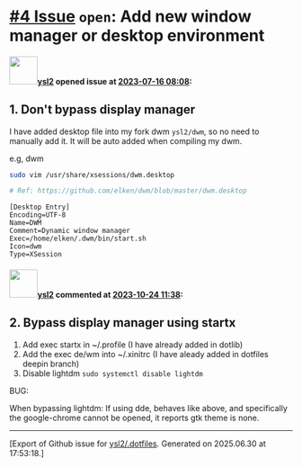 # [\#4 Issue](https://github.com/ysl2/.dotfiles/issues/4) `open`: Add new window manager or desktop environment

#### <img src="https://avatars.githubusercontent.com/u/39717545?u=3a56d7b47e1688f70c83e440ba0835f8d24c43e3&v=4" width="50">[ysl2](https://github.com/ysl2) opened issue at [2023-07-16 08:08](https://github.com/ysl2/.dotfiles/issues/4):

## 1. Don't bypass display manager

I have added desktop file into my fork dwm `ysl2/dwm`, so no need to manually add it. It will be auto added when compiling my dwm.

e.g, dwm

```bash
sudo vim /usr/share/xsessions/dwm.desktop

# Ref: https://github.com/elken/dwm/blob/master/dwm.desktop
```

```text
[Desktop Entry]
Encoding=UTF-8
Name=DWM
Comment=Dynamic window manager
Exec=/home/elken/.dwm/bin/start.sh
Icon=dwm
Type=XSession
```

#### <img src="https://avatars.githubusercontent.com/u/39717545?u=3a56d7b47e1688f70c83e440ba0835f8d24c43e3&v=4" width="50">[ysl2](https://github.com/ysl2) commented at [2023-10-24 11:38](https://github.com/ysl2/.dotfiles/issues/4#issuecomment-1777039481):

## 2. Bypass display manager using startx

1. Add exec startx in ~/.profile (I have already added in dotlib)
2. Add the exec de/wm into ~/.xinitrc (I have aleady added in dotfiles deepin branch)
3. Disable lightdm `sudo systemctl disable lightdm`

BUG:

When bypassing lightdm:
If using dde, behaves like above, and specifically the google-chrome cannot be opened, it reports gtk theme is none.


-------------------------------------------------------------------------------



[Export of Github issue for [ysl2/.dotfiles](https://github.com/ysl2/.dotfiles). Generated on 2025.06.30 at 17:53:18.]
